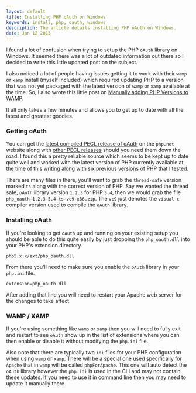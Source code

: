 ```yaml
---
layout: default
title: Installing PHP oAuth on Windows
keywords: install, php, oauth, windows
description: The article details installing PHP oAuth on Windows.
date: Jan 12 2013
---
```


I found a lot of confusion when trying to setup the PHP `oAuth` library on Windows.  It seemed there was a lot of outdated information out there so I decided to write this little updated post on the subject.

I also noticed a lot of people having issues getting it to work with their `wamp` or `xamp` install (myself included) which required updating PHP to a version that was not yet packaged with the latest version of `wamp` or `xamp` available at the time.  So, I also wrote this little post on [Manually adding PHP Versions to WAMP](/manually-adding-php-versions-to-wamp).

It all only takes a few minutes and allows you to get up to date with all the latest and greatest goodies.

### Getting oAuth

You can get the [latest compiled PECL release of oAuth](http://windows.php.net/downloads/pecl/releases/oauth/) on the `php.net` website along with [other PECL releases](http://windows.php.net/downloads/pecl/releases/) should you need them down the road.  I found this a pretty reliable source which seems to be kept up to date quite well and worked with the latest version of PHP currently available at the time of this writing along with six previous versions of PHP that I tested.

There are many files in there, you'll want to grab the `thread-safe` version marked `ts` along with the correct version of PHP.  Say we wanted the thread safe, `oAuth` library version `1.2.3` for PHP `5.4`, then we would grab the file `php_oauth-1.2.3-5.4-ts-vc9-x86.zip`.  The `vc9` just denotes the `visual c` compiler version used to compile the `oAuth` library.

### Installing oAuth

If you're looking to get `oAuth` up and running on your existing setup you should be able to do this quite easily by just dropping the `php_oauth.dll` into your PHP's extension directory.

~~~
php5.x.x/ext/php_oauth.dll
~~~

From there you'll need to make sure you enable the `oAuth` library in your `php.ini` file.

~~~
extension=php_oauth.dll   
~~~

After adding that line you will need to restart your Apache web server for the changes to take affect.

### WAMP / XAMP

If you're using something like `wamp` or `xamp` then you will need to fully exit and restart to see `oAuth` show up in the list of extensions where you can then enable or disable it without modifying the `php.ini` file.

Also note that there are typically two `ini` files for your PHP configuration when using `wamp` or `xamp`. There will be a special one used specifically for `Apache` that in `wamp` will be called `phpForApache`. This one will auto detect the `oAuth` library however the `php.ini` is used in the CLI and may not contain these updates.  If you need to use it in command line then you may need to update it manually there.